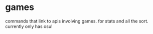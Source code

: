 # games

commands that link to apis involving games. for stats and all the sort. currently only has osu!